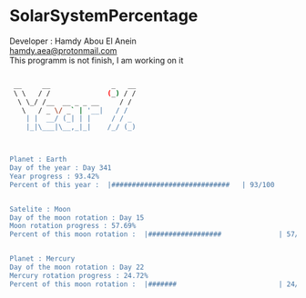 # SolarSystemPercentage 
 Developer : Hamdy Abou El Anein   
 hamdy.aea@protonmail.com   
 This programm is not finish, I am working on it
 
```sh

 __     __               _   __
 \ \   / /              (_) / /
  \ \_/ /__  __ _ _ __     / / 
   \   / _ \/ _` | '__|   / /  
    | |  __/ (_| | |     / / _ 
    |_|\___|\__,_|_|    /_/ (_)



Planet : Earth
Day of the year : Day 341
Year progress : 93.42%
Percent of this year :  |#############################   | 93/100


Satelite : Moon
Day of the moon rotation : Day 15
Moon rotation progress : 57.69%
Percent of this moon rotation :  |##################              | 57/100


Planet : Mercury
Day of the moon rotation : Day 22
Mercury rotation progress : 24.72%
Percent of this moon rotation :  |#######                         | 24/100

```
